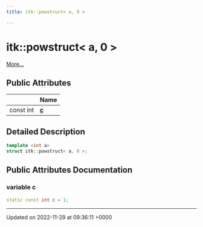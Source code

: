 ```yaml
---
title: itk::powstruct< a, 0 >

---
```


# itk::powstruct< a, 0 >



 [More...](#detailed-description)

## Public Attributes

|                | Name           |
| -------------- | -------------- |
| const int | **[c](../Classes/structitk_1_1powstruct_3_01a_00_010_01_4.md#variable-c)**  |

## Detailed Description

```cpp
template <int a>
struct itk::powstruct< a, 0 >;
```

## Public Attributes Documentation

### variable c

```cpp
static const int c = 1;
```


-------------------------------

Updated on 2022-11-29 at 09:36:11 +0000